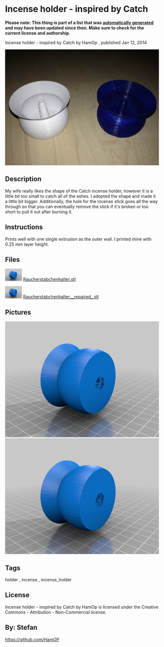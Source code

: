 Incense holder - inspired by Catch
===============
**Please note: This thing is part of a list that was [automatically generated](https://github.com/carlosgs/export-things) and may have been updated since then. Make sure to check for the current license and authorship.**  

Incense holder - inspired by Catch  by HamOp , published Jan 12, 2014

![Image](img/IMG_2452_display_large.jpg)

Description
--------
My wife really likes the shape of the Catch incense holder, however it is a little bit too small to catch all of the ashes. I adopted the shape and made it a little bit bigger. Additionally, the hole for the incense stick goes all the way through so that you can eventually remove the stick if it's broken or too short to pull it out after burning it.

Instructions
--------
Prints well with one single extrusion as the outer wall. I printed mine with 0.25 mm layer height.

Files
--------
[![Image](img/Raucherstabchenhalter_preview_tinycard.jpg)](Raucherstabchenhalter.stl)
 [ Raucherstabchenhalter.stl](Raucherstabchenhalter.stl)  

[![Image](img/Raucherstabchenhalter__repaired__preview_tinycard.jpg)](Raucherstabchenhalter__repaired_.stl)
 [ Raucherstabchenhalter__repaired_.stl](Raucherstabchenhalter__repaired_.stl)  



Pictures
--------
![Image](img/Raucherstabchenhalter__repaired__display_large.jpg)
![Image](img/Raucherstabchenhalter_display_large.jpg)


Tags
--------
holder , incense , incense_holder  

  

License
--------
Incense holder - inspired by Catch by HamOp is licensed under the Creative Commons - Attribution - Non-Commercial license.  



By: Stefan
--------
<https://github.com/HamOP>